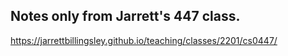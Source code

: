 ## Notes only from Jarrett's 447 class.
https://jarrettbillingsley.github.io/teaching/classes/2201/cs0447/
